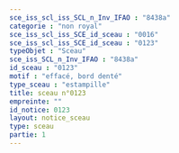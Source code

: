 ```yaml
---
sce_iss_scl_iss_SCL_n_Inv_IFAO : "8438a"
categorie : "non royal"
sce_iss_scl_iss_SCE_id_sceau : "0016"
sce_iss_scl_iss_SCE_id_sceau : "0123"
typeObjet : "Sceau"
sce_iss_SCL_n_Inv_IFAO : "8438a"
id_sceau : "0123"
motif : "effacé, bord denté"
type_sceau : "estampille"
title: sceau n°0123
empreinte: ""
id_notice: 0123
layout: notice_sceau
type: sceau
partie: 1
---
```


